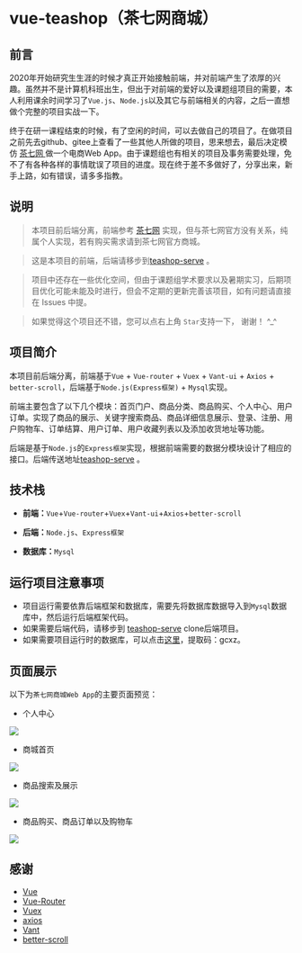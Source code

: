 # vue-teashop（茶七网商城）

## 前言

2020年开始研究生生涯的时候才真正开始接触前端，并对前端产生了浓厚的兴趣。虽然并不是计算机科班出生，但出于对前端的爱好以及课题组项目的需要，本人利用课余时间学习了`Vue.js`、`Node.js`以及其它与前端相关的内容，之后一直想做个完整的项目实战一下。

终于在研一课程结束的时候，有了空闲的时间，可以去做自己的项目了。在做项目之前先去github、gitee上查看了一些其他人所做的项目，思来想去，最后决定模仿 [茶七网 ](http://m.tea7.com/index.htm)做一个电商Web App。由于课题组也有相关的项目及事务需要处理，免不了有各种各样的事情耽误了项目的进度。现在终于差不多做好了，分享出来，新手上路，如有错误，请多多指教。

## 说明

> 本项目前后端分离，前端参考 [茶七网](http://m.tea7.com/index.htm) 实现，但与茶七网官方没有关系，纯属个人实现，若有购买需求请到茶七网官方商城。

> 这是本项目的前端，后端请移步到[teashop-serve](https://github.com/gcx177/teashop_serve) 。

> 项目中还存在一些优化空间，但由于课题组学术要求以及暑期实习，后期项目优化可能未能及时进行，但会不定期的更新完善该项目，如有问题请直接在 Issues 中提。

> 如果觉得这个项目还不错，您可以点右上角 `Star`支持一下， 谢谢！ ^_^ 

## 项目简介

本项目前后端分离，前端基于`Vue` + `Vue-router` + `Vuex` + `Vant-ui` + `Axios` + `better-scroll`，后端基于`Node.js(Express框架)` + `Mysql`实现。

前端主要包含了以下几个模块：首页门户、商品分类、商品购买、个人中心、用户订单。实现了商品的展示、关键字搜索商品、商品详细信息展示、登录、注册、用户购物车、订单结算、用户订单、用户收藏列表以及添加收货地址等功能。

后端是基于`Node.js`的`Express框架`实现，根据前端需要的数据分模块设计了相应的接口。后端传送地址[teashop-serve](https://github.com/gcx177/teashop_serve) 。

## 技术栈

- **前端：**`Vue`+`Vue-router`+`Vuex`+`Vant-ui`+`Axios`+`better-scroll`

- **后端：**`Node.js`、`Express框架`

- **数据库：**`Mysql`

## 运行项目注意事项
- 项目运行需要依靠后端框架和数据库，需要先将数据库数据导入到`Mysql`数据库中，然后运行后端框架代码。
- 如果需要后端代码，请移步到 [teashop-serve](https://github.com/gcx177/teashop_serve) clone后端项目。
- 如果需要项目运行时的数据库，可以点击[这里](https://pan.baidu.com/s/14ZUFQ417Qd7ZG9LwItpSOw )，提取码：gcxz。

## 页面展示

以下为`茶七网商城Web App`的主要页面预览：

- 个人中心

![](https://gitee.com/guo-changxiong/store_image/raw/master/teashop_images/person.jpg)

- 商城首页

![](https://gitee.com/guo-changxiong/store_image/raw/master/teashop_images/homepage.jpg)

- 商品搜索及展示

![](https://gitee.com/guo-changxiong/store_image/raw/master/teashop_images/search.jpg)

- 商品购买、商品订单以及购物车

![](https://gitee.com/guo-changxiong/store_image/raw/master/teashop_images/goods.jpg)

## 感谢

- [Vue](https://github.com/vuejs/vue)
- [Vue-Router](https://github.com/vuejs/vue-router-next)
- [Vuex](https://github.com/vuejs/vuex/tree/4.0)
- [axios](https://github.com/axios/axios)
- [Vant](https://github.com/youzan/vant)
- [better-scroll](https://github.com/ustbhuangyi/better-scroll)